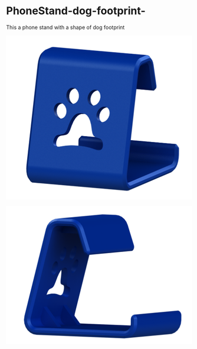 # PhoneStand-dog-footprint-
This a phone stand with a shape of dog footprint

![image](https://github.com/jwchang418/PhoneStand-dog-footprint-/blob/main/Rendering_1.png)

![image](https://github.com/jwchang418/PhoneStand-dog-footprint-/blob/main/Rendering_2.png)

